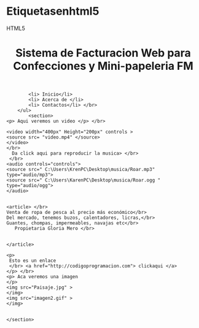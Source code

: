 Etiquetasenhtml5
================

HTML5
<!Doctype html>
<HTML>
<head>
	 <title> Web </title> 
		<h1 align="center" > Sistema de Facturacion Web para Confecciones y Mini-papeleria FM </h1> </br>
    
</head>
<body background="imagen.jpg">
		
			<li> Inicio</li>
			<li> Acerca de </li>
			<li> Contactos</li> </br>
		</ul>
			<section>
	<p> Aqui veremos un video </p> </br>
	
	<video width="400px" Height="200px" controls > 
	<source src= "video.mp4" </source>
	</video> 
	</br>
	  Da click aqui para reproducir la musica> </br>
	 </br>
	<audio controls="controls">
	<source src=" C:\Users\KrenPC\Desktop\musica/Roar.mp3" type="audio/mp3">
    <source src=" C:\Users\KarenPC\Desktop\musica/Roar.ogg " type="audio/ogg">	
	</audio>
	
	
	<article> </br>
	Venta de ropa de pesca al precio más económico</br> 
    Del mercado, tenemos buzos, calentadores, licras,</br>
    Guantes, chompas, impermeables, navajas etc</br>
	   Propietaria Gloria Mero </br>
	

	</article>
	
	<p>
	 Esto es un enlace 
	 </br> <a href="http://codigoprogramacion.com"> clickaqui </a>
	</p> </br>
	<p> Aca veremos una imagen
	</p>
	<img src="Paisaje.jpg" > 
	</img>
	<img src="imagen2.gif" > 
	</img>
	
	
	</section>
</body> 
